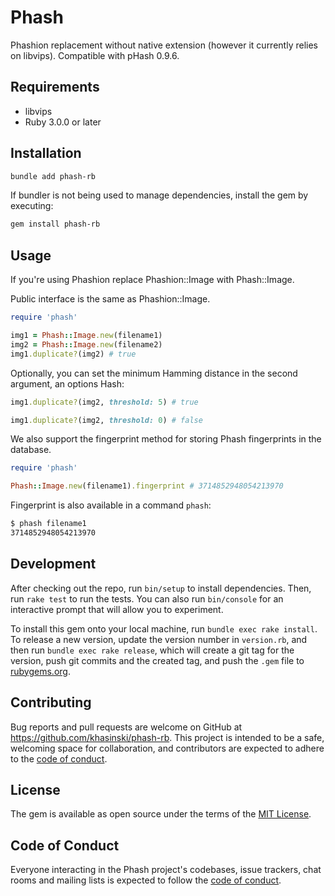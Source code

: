 # Phash

Phashion replacement without native extension (however it currently relies on libvips). Compatible with pHash 0.9.6.

## Requirements

- libvips
- Ruby 3.0.0 or later

## Installation

```bash
bundle add phash-rb
```

If bundler is not being used to manage dependencies, install the gem by executing:

```bash
gem install phash-rb
```

## Usage

If you're using Phashion replace Phashion::Image with Phash::Image.

Public interface is the same as Phashion::Image.

```ruby
require 'phash'

img1 = Phash::Image.new(filename1)
img2 = Phash::Image.new(filename2)
img1.duplicate?(img2) # true
```

Optionally, you can set the minimum Hamming distance in the second argument, an options Hash:

```ruby
img1.duplicate?(img2, threshold: 5) # true

img1.duplicate?(img2, threshold: 0) # false
```

We also support the fingerprint method for storing Phash fingerprints in the database.

```ruby
require 'phash'

Phash::Image.new(filename1).fingerprint # 3714852948054213970
```

Fingerprint is also available in a command `phash`:

```bash
$ phash filename1
3714852948054213970
```

## Development

After checking out the repo, run `bin/setup` to install dependencies. Then, run `rake test` to run the tests. You can also run `bin/console` for an interactive prompt that will allow you to experiment.

To install this gem onto your local machine, run `bundle exec rake install`. To release a new version, update the version number in `version.rb`, and then run `bundle exec rake release`, which will create a git tag for the version, push git commits and the created tag, and push the `.gem` file to [rubygems.org](https://rubygems.org).

## Contributing

Bug reports and pull requests are welcome on GitHub at https://github.com/khasinski/phash-rb. This project is intended to be a safe, welcoming space for collaboration, and contributors are expected to adhere to the [code of conduct](https://github.com/[USERNAME]/phash-rb/blob/main/CODE_OF_CONDUCT.md).

## License

The gem is available as open source under the terms of the [MIT License](https://opensource.org/licenses/MIT).

## Code of Conduct

Everyone interacting in the Phash project's codebases, issue trackers, chat rooms and mailing lists is expected to follow the [code of conduct](https://github.com/[USERNAME]/phash-rb/blob/main/CODE_OF_CONDUCT.md).
